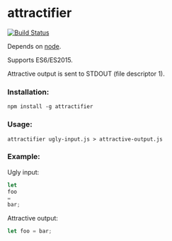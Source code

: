 # attractifier

[![Build Status](https://travis-ci.org/Mark-Simulacrum/attractifier.svg)](https://travis-ci.org/Mark-Simulacrum/attractifier)

Depends on [node](https://nodejs.org/).

Supports ES6/ES2015.

Attractive output is sent to STDOUT (file descriptor 1).

### Installation:
```
npm install -g attractifier
```

### Usage:
```
attractifier ugly-input.js > attractive-output.js
```

### Example:

Ugly input:
```js
let
foo
=
bar;
```

Attractive output:
```js
let foo = bar;
```
